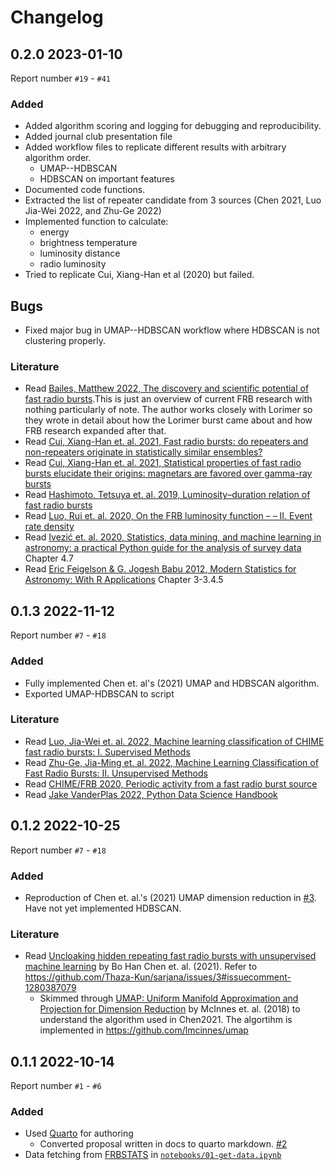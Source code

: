 # Changelog

## 0.2.0 2023-01-10
Report number `#19` - `#41`

### Added
- Added algorithm scoring and logging for debugging and reproducibility.
- Added journal club presentation file
- Added workflow files to replicate different results with arbitrary algorithm order.
  - UMAP--HDBSCAN
  - HDBSCAN on important features
- Documented code functions.
- Extracted the list of repeater candidate from 3 sources (Chen 2021, Luo Jia-Wei 2022, and Zhu-Ge 2022)
- Implemented function to calculate: 
  - energy 
  - brightness temperature
  - luminosity distance
  - radio luminosity
- Tried to replicate Cui, Xiang-Han et al (2020) but failed.

## Bugs
- Fixed major bug in UMAP--HDBSCAN workflow where HDBSCAN is not clustering properly.

### Literature
- Read [Bailes, Matthew 2022, The discovery and scientific potential of fast radio bursts](https://www.science.org/doi/10.1126/science.abj3043).This is just an overview of current FRB research with nothing particularly of note. The author works closely with Lorimer so they wrote in detail about how the Lorimer burst came about and how FRB research expanded after that.
- Read [Cui, Xiang-Han et. al. 2021, Fast radio bursts: do repeaters and non-repeaters originate in statistically similar ensembles?](https://doi.org/10.1093/mnras/staa3351)
- Read [Cui, Xiang-Han et. al. 2021, Statistical properties of fast radio bursts elucidate their origins: magnetars are favored over gamma-ray bursts](https://doi.org/10.1088/1674-4527/21/8/211)
- Read [Hashimoto, Tetsuya et. al. 2019, Luminosity–duration relation of fast radio bursts](https://doi.org/10.1093/mnras/stz1715)
- Read [Luo, Rui et. al. 2020, On the FRB luminosity function – – II. Event rate density](https://doi.org/10.1093/mnras/staa704)
- Read [Ivezić et. al. 2020, Statistics, data mining, and machine learning in astronomy: a practical Python guide for the analysis of survey data](https://press.princeton.edu/books/hardcover/9780691198309/statistics-data-mining-and-machine-learning-in-astronomy) Chapter 4.7
- Read [Eric Feigelson & G. Jogesh Babu 2012, Modern Statistics for Astronomy: With R Applications](https://astrostatistics.psu.edu/MSMA/) Chapter 3-3.4.5

## 0.1.3 2022-11-12
Report number `#7` - `#18`

### Added
- Fully implemented Chen et. al's (2021) UMAP and HDBSCAN algorithm.
- Exported UMAP-HDBSCAN to script

### Literature
- Read [Luo, Jia-Wei et. al. 2022, Machine learning classification of CHIME fast radio bursts: I. Supervised Methods](https://doi.org/10.1093/mnras/stac3206)
- Read [Zhu-Ge, Jia-Ming et. al. 2022, Machine Learning Classification of Fast Radio Bursts: II. Unsupervised Methods](http://arxiv.org/abs/2210.02471)
- Read [CHIME/FRB 2020, Periodic activity from a fast radio burst source](doi:10.1038/s41586-020-2398-2)
- Read [Jake VanderPlas 2022, Python Data Science Handbook](https://www.oreilly.com/library/view/python-data-science/9781491912126/)

## 0.1.2 2022-10-25
Report number `#7` - `#18`

### Added
- Reproduction of Chen et. al.'s (2021) UMAP dimension reduction in [#3](https://github.com/Thaza-Kun/sarjana/issues/3). Have not yet implemented HDBSCAN.

### Literature
- Read [Uncloaking hidden repeating fast radio bursts with unsupervised machine learning](https://ui.adsabs.harvard.edu/abs/2022MNRAS.509.1227C/abstract) by Bo Han Chen et. al. (2021). Refer to https://github.com/Thaza-Kun/sarjana/issues/3#issuecomment-1280387079
  - Skimmed through [UMAP: Uniform Manifold Approximation and Projection for Dimension Reduction](https://ui.adsabs.harvard.edu/abs/2018arXiv180203426M/abstract) by McInnes et. al. (2018) to understand the algorithm used in Chen2021. The algortihm is implemented in https://github.com/lmcinnes/umap


## 0.1.1 2022-10-14
Report number `#1` - `#6`

### Added
- Used [Quarto](https://quarto.org) for authoring
  * Converted proposal written in docs to quarto markdown. [#2](https://github.com/Thaza-Kun/sarjana/issues/2)
- Data fetching from [FRBSTATS](https://www.herta-experiment.org/frbstats/) in [`notebooks/01-get-data.ipynb`](notebooks/01-get-data.ipynb)